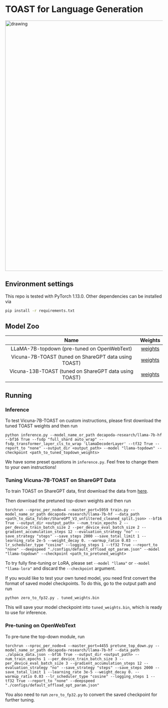 # TOAST for Language Generation

<img src="assets/vicuna.png" alt="drawing" width="800"/>

## Environment settings

This repo is tested with PyTorch 1.13.0. Other dependencies can be installed via

```bash
pip install -r requirements.txt
```

## Model Zoo

|                         Name                          |                                        Weights                                         |
|:-----------------------------------------------------:|:--------------------------------------------------------------------------------------:|
|      LLaMA-7B-topdown (pre-tuned on OpenWebText)      | [weights](https://berkeley.box.com/shared/static/j4ulxk1cr56wih6lpu81x95uti65loqk.bin) |
| Vicuna-7B-TOAST (tuned on ShareGPT data using TOAST)  | [weights](https://berkeley.box.com/shared/static/kgq7i1xlq3ab97ulg6jdve8s8nv4jrxv.bin) |
| Vicuna-13B-TOAST (tuned on ShareGPT data using TOAST) | [weights](https://berkeley.box.com/shared/static/y0xiwpl46fgtwbw22ks5nxdtgcklmpa9.bin) |


## Running

### Inference

To test Vicuna-7B-TOAST on custom instructions, please first download the tuned TOAST weights and then run
```
python inference.py --model_name_or_path decapoda-research/llama-7b-hf --bf16 True --fsdp "full_shard auto_wrap" --fsdp_transformer_layer_cls_to_wrap 'LlamaDecoderLayer' --tf32 True --report_to "none" --output_dir <output_path> --model "llama-topdown" --checkpoint <path_to_tuned_topdown_weights>
```

We have some preset questions in `inference.py`. Feel free to change them to your own instructions!

### Tuning Vicuna-7B-TOAST on ShareGPT Data

To train TOAST on ShareGPT data, first download the data from [here](https://huggingface.co/datasets/anon8231489123/ShareGPT_Vicuna_unfiltered).

Then download the pretuned top-down weights and then run
```
torchrun --nproc_per_node=4 --master_port=5959 train.py --model_name_or_path decapoda-research/llama-7b-hf --data_path <path_to_data_folder/ShareGPT_V3_unfiltered_cleaned_split.json> --bf16 True --output_dir <output_path> --num_train_epochs 2 --per_device_train_batch_size 2 --per_device_eval_batch_size 2 --gradient_accumulation_steps 12 --evaluation_strategy "no" --save_strategy "steps" --save_steps 2000 --save_total_limit 1 --learning_rate 2e-5 --weight_decay 0. --warmup_ratio 0.03 --lr_scheduler_type "cosine" --logging_steps 1 --tf32 True --report_to "none" --deepspeed "./configs/default_offload_opt_param.json" --model "llama-topdown" --checkpoint <path_to_pretuned_weight>
```

To try fully fine-tuning or LoRA, please set `--model "llama"` or `--model "llama-lora"` and discard the `--checkpoint` argument.

If you would like to test your own tuned model, you need first convert the format of saved model checkpoints. To do this, go to the output path and run
```
python zero_to_fp32.py . tuned_weights.bin
```

This will save your model checkpoint into `tuned_weights.bin`, which is ready to use for inference.

### Pre-tuning on OpenWebText

To pre-tune the top-down module, run
```
torchrun --nproc_per_node=4 --master_port=4455 pretune_top_down.py --model_name_or_path decapoda-research/llama-7b-hf --data_path ./alpaca_data.json --bf16 True --output_dir <output_path> --num_train_epochs 1 --per_device_train_batch_size 3 --per_device_eval_batch_size 3 --gradient_accumulation_steps 12 --evaluation_strategy "no" --save_strategy "steps" --save_steps 2000 --save_total_limit 1 --learning_rate 3e-5 --weight_decay 0. --warmup_ratio 0.03 --lr_scheduler_type "cosine" --logging_steps 1 --tf32 True --report_to "none" --deepspeed "./configs/default_offload_opt_param.json"
```

You also need to run `zero_to_fp32.py` to convert the saved checkpoint for further tuning.

